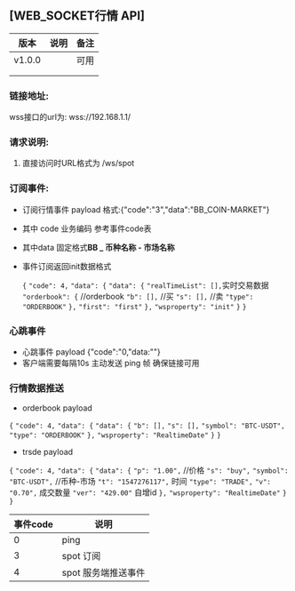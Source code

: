 ## [WEB_SOCKET行情 API]

| 版本   | 说明 | 备注 |
| ------ | ---- | ---- |
| v1.0.0 |      | 可用 |
|        |      |      |
|        |      |      |



### 链接地址:

wss接口的url为: wss://192.168.1.1/

### 请求说明:

1. 直接访问时URL格式为 /ws/spot

### 订阅事件:

- 订阅行情事件 payload 格式:{"code":"3","data":"BB_COIN-MARKET"}

- 其中 code 业务编码 参考事件code表

- 其中data 固定格式**BB _ 币种名称 - 市场名称**

- 事件订阅返回init数据格式

  `{`
  	`"code": 4,`
  	`"data": {`
  		`"data": {`
  			`"realTimeList": [],`实时交易数据
  			`"orderbook": {` //orderbook
  				`"b": [],` //买
  				`"s": [],` //卖
  				`"type": "ORDERBOOK"`
  			`},`
  			`"first": "first"`
  		`},`
  		`"wsproperty": "init"`
  	`}`
  `}`

  

### 心跳事件 

- 心跳事件 payload {"code":"0,"data:""}  
- 客户端需要每隔10s 主动发送 ping 帧  确保链接可用

### 行情数据推送

- orderbook payload

`{`
	`"code": 4,`
	`"data": {`
		`"data": {`
			`"b": [],`
			`"s": [],`
			`"symbol": "BTC-USDT",`
			`"type": "ORDERBOOK"`
		`},`
		`"wsproperty": "RealtimeDate"`
	`}`
`}`

- trsde payload

`{`
	`"code": 4,`
	`"data": {`
		`"data": {`
			`"p": "1.00",` //价格
			`"s": "buy",` 
			`"symbol": "BTC-USDT",` //币种-市场
			`"t": "1547276117",` 时间
			`"type": "TRADE",`
			`"v": "0.70",` 成交数量
			`"ver": "429.00"` 自增id
		`},`
		`"wsproperty": "RealtimeDate"`
	`}`
`}`



| 事件code | 说明                |
| -------- | ------------------- |
| 0        | ping                |
| 3        | spot 订阅           |
| 4        | spot 服务端推送事件 |

